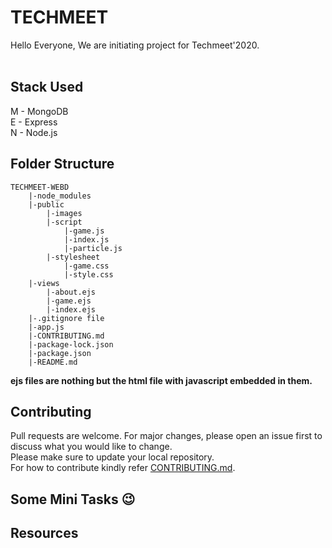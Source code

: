 # TECHMEET #
Hello Everyone, We are initiating project for Techmeet'2020. <br/><br/>

## Stack Used ##
M - MongoDB \
E - Express <br/>
N - Node.js <br/>

## Folder Structure ##

    TECHMEET-WEBD
        |-node_modules
        |-public
            |-images
            |-script
                |-game.js
                |-index.js
                |-particle.js
            |-stylesheet
                |-game.css
                |-style.css
        |-views
            |-about.ejs
            |-game.ejs
            |-index.ejs
        |-.gitignore file
        |-app.js
        |-CONTRIBUTING.md
        |-package-lock.json
        |-package.json
        |-README.md

**ejs files are nothing but the html file with javascript embedded in them.**

## Contributing ##
Pull requests are welcome. For major changes, please open an issue first to discuss what you would like to change. <br/>
Please make sure to update your local repository. <br/>
For how to contribute kindly refer [CONTRIBUTING.md](https://github.com/MicrosoftStudentChapter/Techmeet-WebD/blob/master/CONTRIBUTING.md).

## Some Mini Tasks 😉 ## 


## Resources ##
